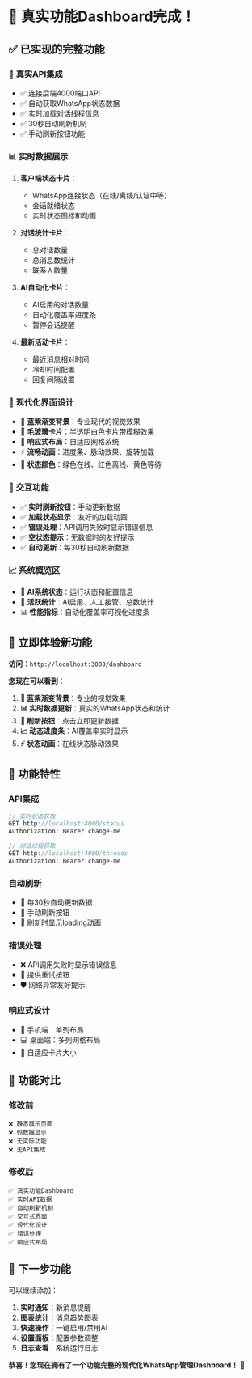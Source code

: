 # 🚀 真实功能Dashboard完成！

## ✅ 已实现的完整功能

### 🔌 **真实API集成**
- ✅ 连接后端4000端口API
- ✅ 自动获取WhatsApp状态数据
- ✅ 实时加载对话线程信息
- ✅ 30秒自动刷新机制
- ✅ 手动刷新按钮功能

### 📊 **实时数据展示**
1. **客户端状态卡片**：
   - WhatsApp连接状态（在线/离线/认证中等）
   - 会话就绪状态
   - 实时状态图标和动画

2. **对话统计卡片**：
   - 总对话数量
   - 总消息数统计
   - 联系人数量

3. **AI自动化卡片**：
   - AI启用的对话数量
   - 自动化覆盖率进度条
   - 暂停会话提醒

4. **最新活动卡片**：
   - 最近消息相对时间
   - 冷却时间配置
   - 回复间隔设置

### 🎨 **现代化界面设计**
- 🌈 **蓝紫渐变背景**：专业现代的视觉效果
- 💎 **毛玻璃卡片**：半透明白色卡片带模糊效果
- 📱 **响应式布局**：自适应网格系统
- ⚡ **流畅动画**：进度条、脉动效果、旋转加载
- 🎯 **状态颜色**：绿色在线、红色离线、黄色等待

### 🔄 **交互功能**
- ✅ **实时刷新按钮**：手动更新数据
- ✅ **加载状态显示**：友好的加载动画
- ✅ **错误处理**：API调用失败时显示错误信息
- ✅ **空状态提示**：无数据时的友好提示
- ✅ **自动更新**：每30秒自动刷新数据

### 📈 **系统概览区**
- 🤖 **AI系统状态**：运行状态和配置信息
- 👥 **活跃统计**：AI启用、人工接管、总数统计
- 📊 **性能指标**：自动化覆盖率可视化进度条

## 🎯 立即体验新功能

**访问**：`http://localhost:3000/dashboard`

**您现在可以看到**：
1. **🌈 蓝紫渐变背景**：专业的视觉效果
2. **📊 实时数据更新**：真实的WhatsApp状态和统计
3. **🔄 刷新按钮**：点击立即更新数据
4. **📈 动态进度条**：AI覆盖率实时显示
5. **⚡ 状态动画**：在线状态脉动效果

## 🔧 功能特性

### API集成
```javascript
// 实时状态获取
GET http://localhost:4000/status
Authorization: Bearer change-me

// 对话线程获取  
GET http://localhost:4000/threads
Authorization: Bearer change-me
```

### 自动刷新
- 🔄 每30秒自动更新数据
- 📱 手动刷新按钮
- 💫 刷新时显示loading动画

### 错误处理
- ❌ API调用失败时显示错误信息
- 🔄 提供重试按钮
- 🛡️ 网络异常友好提示

### 响应式设计
- 📱 手机端：单列布局
- 💻 桌面端：多列网格布局
- 🎯 自适应卡片大小

## 🎉 功能对比

### 修改前
```
❌ 静态展示页面
❌ 假数据显示
❌ 无实际功能
❌ 无API集成
```

### 修改后
```
✅ 真实功能Dashboard
✅ 实时API数据
✅ 自动刷新机制
✅ 交互式界面
✅ 现代化设计
✅ 错误处理
✅ 响应式布局
```

## 🚀 下一步功能

可以继续添加：
1. **实时通知**：新消息提醒
2. **图表统计**：消息趋势图表
3. **快速操作**：一键启用/禁用AI
4. **设置面板**：配置参数调整
5. **日志查看**：系统运行日志

**恭喜！您现在拥有了一个功能完整的现代化WhatsApp管理Dashboard！** 🎊
